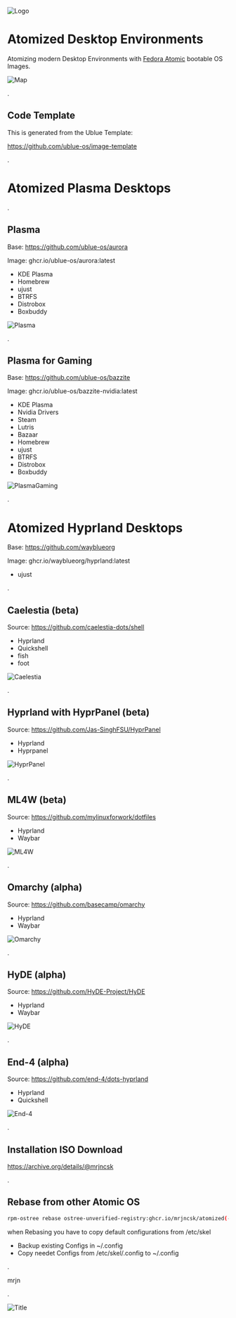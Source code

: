 ![Logo](Images/A.png)

# Atomized Desktop Environments

Atomizing modern Desktop Environments with [Fedora Atomic](https://fedoraproject.org/atomic-desktops) bootable OS Images.

![Map](Images/Map.png)

.

## Code Template

This is generated from the Ublue Template:

https://github.com/ublue-os/image-template

.

# Atomized Plasma Desktops

.

## Plasma

Base: https://github.com/ublue-os/aurora

Image: ghcr.io/ublue-os/aurora:latest

- KDE Plasma
- Homebrew
- ujust
- BTRFS
- Distrobox
- Boxbuddy

![Plasma](Images/Plasma.png)

.

## Plasma for Gaming

Base: https://github.com/ublue-os/bazzite

Image: ghcr.io/ublue-os/bazzite-nvidia:latest

- KDE Plasma
- Nvidia Drivers
- Steam
- Lutris
- Bazaar
- Homebrew
- ujust
- BTRFS
- Distrobox
- Boxbuddy

![PlasmaGaming](Images/PlasmaGaming.png)

.

# Atomized Hyprland Desktops

Base: https://github.com/wayblueorg

Image: ghcr.io/wayblueorg/hyprland:latest

- ujust

.

## Caelestia (beta)

Source: https://github.com/caelestia-dots/shell

- Hyprland
- Quickshell
- fish
- foot

![Caelestia](Images/Caelestia.png)

.

## Hyprland with HyprPanel (beta)

Source: https://github.com/Jas-SinghFSU/HyprPanel

- Hyprland
- Hyprpanel

![HyprPanel](Images/HyprPanel.png)

.

## ML4W (beta)

Source: https://github.com/mylinuxforwork/dotfiles

- Hyprland
- Waybar

![ML4W](Images/ML4W.png)

.

## Omarchy (alpha)

Source: https://github.com/basecamp/omarchy

- Hyprland
- Waybar

![Omarchy](Images/Omarchy.png)

.

## HyDE (alpha)

Source: https://github.com/HyDE-Project/HyDE

- Hyprland
- Waybar

![HyDE](Images/HyDE.png)

.

## End-4 (alpha)

Source: https://github.com/end-4/dots-hyprland

- Hyprland
- Quickshell

![End-4](Images/End-4.png)

.

## Installation ISO Download

https://archive.org/details/@mrjncsk

.

## Rebase from other Atomic OS

```bash
rpm-ostree rebase ostree-unverified-registry:ghcr.io/mrjncsk/atomized(-desktop)(-nvidia)
```

when Rebasing you have to copy default configurations from /etc/skel
- Backup existing Configs in ~/.config
- Copy needet Configs from /etc/skel/.config to ~/.config

.

mrjn

.

![Title](Images/ATOMIZED.png)
